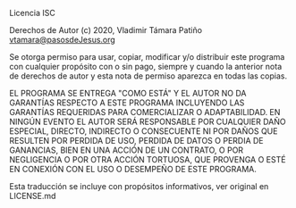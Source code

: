 Licencia ISC


Derechos de Autor (c) 2020, Vladimir Támara Patiño vtamara@pasosdeJesus.org

Se otorga permiso para usar, copiar, modificar y/o distribuir este programa 
con cualquier propósito con o sin pago, siempre y cuando la anterior nota 
de derechos de autor y esta nota de permiso aparezca en todas las copias.

EL PROGRAMA SE ENTREGA "COMO ESTÁ" Y EL AUTOR NO DA GARANTÍAS RESPECTO A 
ESTE PROGRAMA INCLUYENDO LAS GARANTÍAS REQUERIDAS PARA COMERCIALIZAR O 
ADAPTABILIDAD. EN NINGÚN EVENTO EL AUTOR SERÁ RESPONSABLE POR CUALQUIER 
DAÑO ESPECIAL, DIRECTO, INDIRECTO O CONSECUENTE NI POR DAÑOS QUE RESULTEN 
POR PERDIDA DE USO, PERDIDA DE DATOS O PERDIA DE GANANCIAS, 
BIEN EN UNA ACCIÓN DE UN CONTRATO, O POR NEGLIGENCIA O POR OTRA ACCIÓN 
TORTUOSA, QUE PROVENGA O ESTÉ EN CONEXIÓN CON EL USO O DESEMPEÑO DE ESTE 
PROGRAMA.


Esta traducción se incluye con propósitos informativos, ver
original en LICENSE.md
